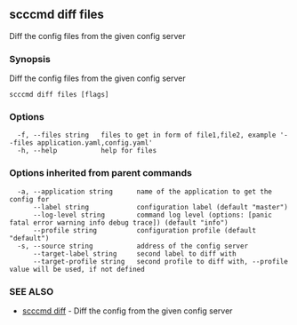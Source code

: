 ## scccmd diff files

Diff the config files from the given config server

### Synopsis

Diff the config files from the given config server

```
scccmd diff files [flags]
```

### Options

```
  -f, --files string   files to get in form of file1,file2, example '--files application.yaml,config.yaml'
  -h, --help           help for files
```

### Options inherited from parent commands

```
  -a, --application string      name of the application to get the config for
      --label string            configuration label (default "master")
      --log-level string        command log level (options: [panic fatal error warning info debug trace]) (default "info")
      --profile string          configuration profile (default "default")
  -s, --source string           address of the config server
      --target-label string     second label to diff with
      --target-profile string   second profile to diff with, --profile value will be used, if not defined
```

### SEE ALSO

* [scccmd diff](scccmd_diff.md)	 - Diff the config from the given config server

